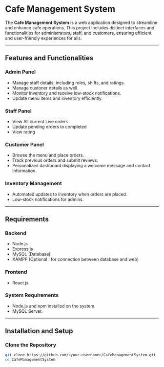 # Cafe Management System

The **Cafe Management System** is a web application designed to streamline and enhance cafe operations. This project includes distinct interfaces and functionalities for administrators, staff, and customers, ensuring efficient and user-friendly experiences for alls.

---

## Features and Functionalities

### **Admin Panel**
- Manage staff details, including roles, shifts, and ratings.
- Manage custoner details as well.
- Monitor inventory and receive low-stock notifications.
- Update menu items and inventory efficiently.

### **Staff Panel**
- View All current Live orders
- Update pending orders to completed
- View rating

### **Customer Panel**
- Browse the menu and place orders.
- Track previous orders and submit reviews.
- Personalized dashboard displaying a welcome message and contact information.

### **Inventory Management**
- Automated updates to inventory when orders are placed.
- Low-stock notifications for admins.

---

## Requirements

### **Backend**
- Node.js
- Express.js
- MySQL (Database)
- XAMPP (Optional : for connection between database and web)

### **Frontend**
- React.js

### **System Requirements**
- Node.js and npm installed on the system.
- MySQL Server.

---

## Installation and Setup

### **Clone the Repository**
```bash
git clone https://github.com/<your-username>/CafeManagementSystem.git
cd CafeManagementSystem
